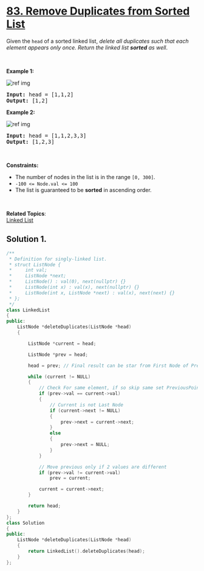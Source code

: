 
# [83. Remove Duplicates from Sorted List](https://leetcode.com/problems/remove-duplicates-from-sorted-list/)

<p>
Given the <code>head</code> of a sorted linked list, <em>delete all duplicates such that each element appears only once. Return the linked list <strong>sorted</strong> as well</em>.
</p>

<p>&nbsp;</p>
<p><strong>Example 1:</strong></p>

![ref img](https://assets.leetcode.com/uploads/2021/01/04/list1.jpg)
<pre><strong>Input:</strong> head = [1,1,2]
<strong>Output:</strong> [1,2]
</pre>

<p><strong>Example 2:</strong></p>

![ref img](https://assets.leetcode.com/uploads/2021/01/04/list2.jpg)
<pre><strong>Input:</strong> head = [1,1,2,3,3]
<strong>Output:</strong> [1,2,3]
</pre>

<p>&nbsp;</p>
<p><strong>Constraints:</strong></p>

<ul>
    <li>The number of nodes in the list is in the range <code>[0, 300]</code>.</li>
    <li><code>-100 <= Node.val <= 100</code></li>
    <li>The list is guaranteed to be <strong>sorted</strong> in ascending order.</li>
</ul>


<p>&nbsp;</p>

**Related Topics**:  
[Linked List](https://leetcode.com/tag/linked-list/)

## Solution 1.

```cpp
/**
 * Definition for singly-linked list.
 * struct ListNode {
 *     int val;
 *     ListNode *next;
 *     ListNode() : val(0), next(nullptr) {}
 *     ListNode(int x) : val(x), next(nullptr) {}
 *     ListNode(int x, ListNode *next) : val(x), next(next) {}
 * };
 */
class LinkedList
{
public:
    ListNode *deleteDuplicates(ListNode *head)
    {

        ListNode *current = head;

        ListNode *prev = head;

        head = prev; // Final result can be star from First Node of Prev

        while (current != NULL)
        {
            // Check For same element, if so skip same set PreviousPointer to Currunt->next
            if (prev->val == current->val)
            {
                // Current is not Last Node
                if (current->next != NULL)
                {
                    prev->next = current->next;
                }
                else
                {
                    prev->next = NULL;
                }
            }

            // Move previous only if 2 values are different
            if (prev->val != current->val)
                prev = current;

            current = current->next;
        }

        return head;
    }
};
class Solution
{
public:
    ListNode *deleteDuplicates(ListNode *head)
    {
        return LinkedList().deleteDuplicates(head);
    }
};
```